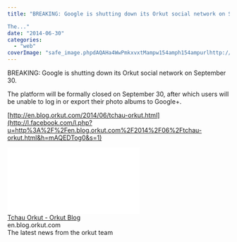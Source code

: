 ```yaml
---
title: "BREAKING: Google is shutting down its Orkut social network on September 30.

The..."
date: "2014-06-30"
categories: 
  - "web"
coverImage: "safe_image.phpdAQAHa4WwPmkxvxtMampw154amph154ampurlhttp://www.google.com/googleblogs/images/headers/orkut_en_header_full.png"
---
```


BREAKING: Google is shutting down its Orkut social network on September 30. 
  
The platform will be formally closed on September 30, after which users will be unable to log in or export their photo albums to Google+.  
  
[http://en.blog.orkut.com/2014/06/tchau-orkut.html](http://l.facebook.com/l.php?u=http%3A%2F%2Fen.blog.orkut.com%2F2014%2F06%2Ftchau-orkut.html&h=mAQEDTog0&s=1)  
  
[![](images/safe_image.php?d=AQAHa4WwPmkxvxtM&w=154&h=154&url=http%3A%2F%2Fwww.google.com%2Fgoogleblogs%2Fimages%2Fheaders%2Forkut_en_header_full.png)](http://l.facebook.com/l.php?u=http%3A%2F%2Fen.blog.orkut.com%2F2014%2F06%2Ftchau-orkut.html&h=AAQFd9nnJ&s=1)  
[Tchau Orkut - Orkut Blog](http://l.facebook.com/l.php?u=http%3A%2F%2Fen.blog.orkut.com%2F2014%2F06%2Ftchau-orkut.html&h=jAQE6-9Ep&s=1)  
en.blog.orkut.com  
The latest news from the orkut team
